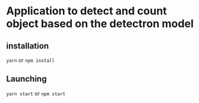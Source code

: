 # Application to detect and count object based on the detectron model

## installation

```yarn```
or
`npm install`

## Launching

```yarn start``` or ```npm start```
